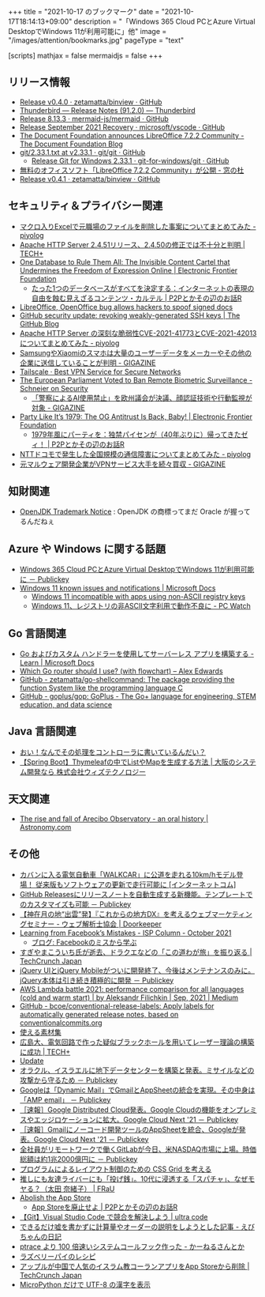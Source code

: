 +++
title = "2021-10-17 のブックマーク"
date =  "2021-10-17T18:14:13+09:00"
description = "「Windows 365 Cloud PCとAzure Virtual DesktopでWindows 11が利用可能に」他"
image = "/images/attention/bookmarks.jpg"
pageType = "text"

[scripts]
  mathjax = false
  mermaidjs = false
+++

## リリース情報

- [Release v0.4.0 · zetamatta/binview · GitHub](https://github.com/zetamatta/binview/releases/tag/v0.4.0)
- [Thunderbird — Release Notes (91.2.0) — Thunderbird](https://www.thunderbird.net/en-US/thunderbird/91.2.0/releasenotes/)
- [Release 8.13.3 · mermaid-js/mermaid · GitHub](https://github.com/mermaid-js/mermaid/releases/tag/8.13.3)
- [Release September 2021 Recovery · microsoft/vscode · GitHub](https://github.com/microsoft/vscode/releases/tag/1.61.1)
- [The Document Foundation announces LibreOffice 7.2.2 Community - The Document Foundation Blog](https://blog.documentfoundation.org/blog/2021/10/14/libreoffice-7-2-2-community/)
- [git/2.33.1.txt at v2.33.1 · git/git · GitHub](https://github.com/git/git/blob/v2.33.1/Documentation/RelNotes/2.33.1.txt)
  - [Release Git for Windows 2.33.1 · git-for-windows/git · GitHub](https://github.com/git-for-windows/git/releases/tag/v2.33.1.windows.1)
- [無料のオフィスソフト「LibreOffice 7.2.2 Community」が公開 - 窓の杜](https://forest.watch.impress.co.jp/docs/news/1358893.html)
- [Release v0.4.1 · zetamatta/binview · GitHub](https://github.com/zetamatta/binview/releases/tag/v0.4.1)

## セキュリティ＆プライバシー関連

- [マクロ入りExcelで元職場のファイルを削除した事案についてまとめてみた - piyolog](https://piyolog.hatenadiary.jp/entry/2021/10/09/071252)
- [Apache HTTP Server 2.4.51リリース、2.4.50の修正では不十分と判明 | TECH+](https://news.mynavi.jp/article/20211008-2036410/)
- [One Database to Rule Them All: The Invisible Content Cartel that Undermines the Freedom of Expression Online | Electronic Frontier Foundation](https://www.eff.org/deeplinks/2020/08/one-database-rule-them-all-invisible-content-cartel-undermines-freedom-1)
  - [たった1つのデータベースがすべてを決定する：インターネットの表現の自由を蝕む見えざるコンテンツ・カルテル | P2Pとかその辺のお話R](https://p2ptk.org/freedom-of-speech/3408)
- [LibreOffice, OpenOffice bug allows hackers to spoof signed docs](https://www.bleepingcomputer.com/news/security/libreoffice-openoffice-bug-allows-hackers-to-spoof-signed-docs/)
- [GitHub security update: revoking weakly-generated SSH keys | The GitHub Blog](https://github.blog/2021-10-11-github-security-update-revoking-weakly-generated-ssh-keys/)
- [Apache HTTP Server の深刻な脆弱性CVE-2021-41773とCVE-2021-42013についてまとめてみた - piyolog](https://piyolog.hatenadiary.jp/entry/2021/10/10/031834)
- [SamsungやXiaomiのスマホは大量のユーザーデータをメーカーやその他の企業に送信していることが判明 - GIGAZINE](https://gigazine.net/news/20211012-android-os-data-collection-sharing/)
- [Tailscale · Best VPN Service for Secure Networks](https://tailscale.com/)
- [The European Parliament Voted to Ban Remote Biometric Surveillance - Schneier on Security](https://www.schneier.com/blog/archives/2021/10/the-european-parliament-voted-to-ban-remote-biometric-surveillance.html)
  - [「警察によるAI使用禁止」を欧州議会が決議、顔認証技術や行動監視が対象 - GIGAZINE](https://gigazine.net/news/20211007-parliament-ban-facial-recognition/)
- [Party Like It’s 1979: The OG Antitrust Is Back, Baby! | Electronic Frontier Foundation](https://www.eff.org/deeplinks/2021/08/party-its-1979-og-antitrust-back-baby)
  - [1979年風にパーティを：独禁パイセンが（40年ぶりに）帰ってきたゼィ！ | P2Pとかその辺のお話R](https://p2ptk.org/monopoly/antitrust/3385)
- [NTTドコモで発生した全国規模の通信障害についてまとめてみた - piyolog](https://piyolog.hatenadiary.jp/entry/2021/10/15/062736)
- [元マルウェア開発企業がVPNサービス大手を続々買収 - GIGAZINE](https://gigazine.net/news/20211015-former-malware-kape-technologies-owns-vpn-services/)

## 知財関連

- [OpenJDK Trademark Notice](https://openjdk.java.net/legal/openjdk-trademark-notice.html) : OpenJDK の商標ってまだ Oracle が握ってるんだねぇ

## Azure や Windows に関する話題

- [Windows 365 Cloud PCとAzure Virtual DesktopでWindows 11が利用可能に － Publickey](https://www.publickey1.jp/blog/21/windows_365_cloud_pcazure_virtual_desktopwindows_11.html)
- [Windows 11 known issues and notifications | Microsoft Docs](https://docs.microsoft.com/en-us/windows/release-health/status-windows-11-21h2)
  - [Windows 11 incompatible with apps using non-ASCII registry keys](https://www.bleepingcomputer.com/news/microsoft/windows-11-incompatible-with-apps-using-non-ascii-registry-keys/)
  - [Windows 11、レジストリの非ASCII文字利用で動作不良に  - PC Watch](https://pc.watch.impress.co.jp/docs/news/1357754.html)

## Go 言語関連

- [Go およびカスタム ハンドラーを使用してサーバーレス アプリを構築する - Learn | Microsoft Docs](https://docs.microsoft.com/ja-jp/learn/modules/serverless-go/)
- [Which Go router should I use? (with flowchart) – Alex Edwards](https://www.alexedwards.net/blog/which-go-router-should-i-use)
- [GitHub - zetamatta/go-shellcommand: The package providing the function System like the programming language C](https://github.com/zetamatta/go-shellcommand)
- [GitHub - goplus/gop: GoPlus - The Go+ language for engineering, STEM education, and data science](https://github.com/goplus/gop)

## Java  言語関連

- [おい！なんでその処理をコントローラに書いているんだい？](https://zenn.dev/marty_ojiya/articles/ada4528d2b619c)
- [【Spring Boot】Thymeleafの中でListやMapを生成する方法 | 大阪のシステム開発なら 株式会社ウィズテクノロジー](https://www.whizz-tech.co.jp/5174/)

## 天文関連

- [The rise and fall of Arecibo Observatory - an oral history | Astronomy.com](https://astronomy.com/magazine/news/2021/09/the-rise-and-fall-of-arecibo-observatory---an-oral-history)

## その他

- [カバンに入る電気自動車「WALKCAR」に公道を走れる10km/hモデル登場！ 従来版もソフトウェアの更新で走行可能に [インターネットコム]](https://internetcom.jp/207883/cocoa-motors-will-walkcar-10kmh-edition)
- [GitHub Releasesにリリースノートを自動生成する新機能。テンプレートでのカスタマイズも可能 － Publickey](https://www.publickey1.jp/blog/21/github_releases.html)
- [【神在月の地“出雲”発】『これからの地方DX』を考えるウェブマーケティングセミナー - ウェブ解析士協会  | Doorkeeper](https://web-mining.doorkeeper.jp/events/124963)
- [Learning from Facebook’s Mistakes - ISP Column - October 2021](https://www.potaroo.net/ispcol/2021-10/nofacebook.html)
  - [ブログ: Facebookのミスから学ぶ](https://okuranagaimo.blogspot.com/2021/10/facebook_9.html)
- [すぎやまこういち氏が逝去、ドラクエなどの「この道わが旅」を振り返る  |  TechCrunch Japan](https://jp.techcrunch.com/2021/10/08/sugiyama-kouichi-rip/)
- [jQuery UIとjQuery Mobileがついに開発終了、今後はメンテナンスのみに。jQuery本体は引き続き積極的に開発 － Publickey](https://www.publickey1.jp/blog/21/jquery_uijquery_mobilejquery.html)
- [AWS Lambda battle 2021: performance comparison for all languages (cold and warm start) | by Aleksandr Filichkin | Sep, 2021 | Medium](https://filia-aleks.medium.com/aws-lambda-battle-2021-performance-comparison-for-all-languages-c1b441005fd1)
- [GitHub - bcoe/conventional-release-labels: Apply labels for automatically generated release notes, based on conventionalcommits.org](https://github.com/bcoe/conventional-release-labels)
- [使える素材集](https://zenn.dev/penguin4731/articles/9afebfdf1952fd)
- [広島大、電気回路で作った疑似ブラックホールを用いてレーザー理論の構築に成功 | TECH+](https://news.mynavi.jp/article/20211011-2101597/)
- [Update](https://www.monkeyuser.com/2021/update/)
- [オラクル、イスラエルに地下データセンターを構築と発表。ミサイルなどの攻撃から守るため － Publickey](https://www.publickey1.jp/blog/21/post_283.html)
- [Googleは「Dynamic Mail」でGmailとAppSheetの統合を実現。その中身は「AMP email」 － Publickey](https://www.publickey1.jp/blog/21/googledynamic_mailgmailappsheetamp_email.html)
- [［速報］Google Distributed Cloud発表。Google Cloudの機能をオンプレミスやエッジロケーションに拡大。Google Cloud Next '21 － Publickey](https://www.publickey1.jp/blog/21/google_distributed_cloudgoogle_cloudgoogle_cloud_next_21.html)
- [［速報］Gmailにノーコード開発ツールのAppSheetを統合、Googleが発表。Google Cloud Next '21 － Publickey](https://www.publickey1.jp/blog/21/gmailappsheetgooglegoogle_cloud_next_21.html)
- [全社員がリモートワークで働くGitLabが今日、米NASDAQ市場に上場。時価総額は約1兆2000億円に － Publickey](https://www.publickey1.jp/blog/21/gitlabnasdaq12000.html)
- [プログラムによるレイアウト制御のための CSS Grid を考える](https://zenn.dev/mizchi/articles/programmable-grid)
- [推しにも友達ライバーにも「投げ銭」。10代に浸透する「スパチャ」、なぜモヤる？（太田 奈緒子） | FRaU](https://gendai.ismedia.jp/articles/-/88282)
- [Abolish the App Store](https://www.abolishtheappstore.org/)
  - [App Storeを廃止せよ | P2Pとかその辺のお話R](https://p2ptk.org/monopoly/antitrust/3423)
- [【Git】Visual Studio Code で競合を解決しよう | ultra code](https://futureys.tokyo/lets-resolve-conflict-on-git-by-vs-code/)
- [できるだけ嘘を書かずに計算量やオーダーの説明をしようとした記事 - えびちゃんの日記](https://rsk0315.hatenablog.com/entry/2021/10/13/235627)
- [ptrace より 100 倍速いシステムコールフック作った - かーねるさんとか](https://yasukata.hatenablog.com/entry/2021/10/14/145642)
- [ラズベリーパイのレシピ](https://zenn.dev/kotaproj/books/raspberrypi-tips)
- [アップルが中国で人気のイスラム教コーランアプリをApp Storeから削除  |  TechCrunch Japan](https://techcrunch.com/2021/10/15/apple-removes-a-popular-quran-app-in-china-after-request-from-local-regulators/)
- [MicroPython だけで UTF-8 の漢字を表示](https://zenn.dev/nom/articles/20211016-micropython-code-to-display-utf8-kanji)
